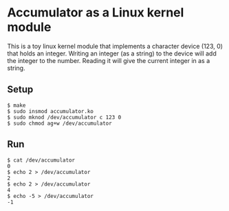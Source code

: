 # Accumulator as a Linux kernel module

This is a toy linux kernel module that implements a character device
(123, 0) that holds an integer. Writing an integer (as a string) to
the device will add the integer to the number. Reading it will give
the current integer in as a string.

## Setup

    $ make
    $ sudo insmod accumulator.ko
    $ sudo mknod /dev/accumulator c 123 0
    $ sudo chmod ag+w /dev/accumulator
    
## Run

    $ cat /dev/accumulator
    0
    $ echo 2 > /dev/accumulator
    2
    $ echo 2 > /dev/accumulator
    4
    $ echo -5 > /dev/accumulator
    -1
